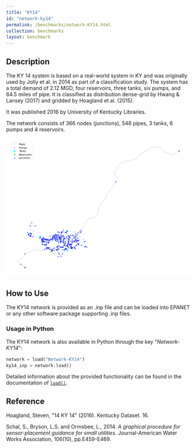 ```yaml
---
title: "KY14"
id: "network-ky14"
permalink: /benchmarks/network-KY14.html
collection: benchmarks
layout: benchmark
---
```



## Description

The KY 14 system is based on a real-world system in KY and was originally used by Jolly et al. in 2014 as part of a
classification study. The system has a total demand of 2.12 MGD, four reservoirs, three tanks, six pumps, and 64.5 miles
of pipe. It is classified as distribution dense-grid by Hwang & Lansey (2017) and gridded by Hoagland et al. (2015).

It was published 2016 by University of Kentucky Libraries.

The network consists of 366 nodes (junctions), 548 pipes, 3 tanks, 6 pumps and 4 reservoirs.

<img src="../static/benchmarks/network-ky14/ky14_plot.png"/>

## How to Use

The KY14 network is provided as an .inp file and can be loaded into EPANET or any other software package
supporting .inp files.

### Usage in Python

The KY14 network is also available in Python through the key "*Network-KY14*":
```python
network = load("Network-KY14")
ky14_inp = network.load()
```

Detailed information about the provided functionality can be found in the documentation of
[`load()`](https://water-benchmark-hub.readthedocs.io/en/stable/water_benchmark_hub.networks.html#water_benchmark_hub.networks.networks.KY14.load).


## Reference

Hoagland, Steven, "14 KY 14" (2016). Kentucky Dataset. 16.
[<i class="bi bi-link"></i>](https://uknowledge.uky.edu/wdst/16)

Schal, S., Bryson, L.S. and Ormsbee, L., 2014. *A graphical procedure for sensor-placement guidance for small utilities.*
Journal-American Water Works Association, 106(10), pp.E459-E469.
[<i class="bi bi-link"></i>](https://doi.org/10.5942/JAWWA.2014.106.0093)
